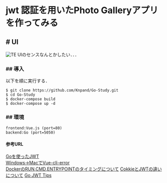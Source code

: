 # jwt 認証を用いたPhoto Galleryアプリを作ってみる

## # UI
![TE](/UI.png)
UIのセンスなんとかしたい．．．
### ## 導入
以下を順に実行する．
```
$ git clone https://github.com/Knpand/Go-Study.git
$ cd Go-Study
$ docker-compose build
$ docker-compose up -d
```

### ## 環境

```
frontend:Vue.js (port=80)
backend:Go (port=5050)
```
#### 参考URL
[Goを使ったJWT](https://selfnote.work/20210206/programming/create-authentication-app-with-golang-and-vue3-6/)  
[Windows->MacでVue-cli-error](https://ysko909.github.io/posts/fix-vue-cli-service-command-not-found-error/)  
[DockerのRUN,CMD,ENTRYPOINTのタイミングについて](https://www.guri2o1667.work/entry/2021/06/08/%E3%80%90Docker%E3%80%91Dockerfile%E3%81%A7%E8%A8%98%E8%BF%B0%E3%81%99%E3%82%8BRUN%E3%81%A8CMD%E3%81%A8ENTRYPOINT%E3%81%AE%E9%81%95%E3%81%84%E3%81%AB%E3%81%A4%E3%81%84%E3%81%A6)
[CokkieとJWTの違いについて](https://qiita.com/doyaaaaaken/items/02357c2ebca994160804)
[Go JWT Tips](https://qiita.com/maruware/items/df376a1a1742aade4177)
